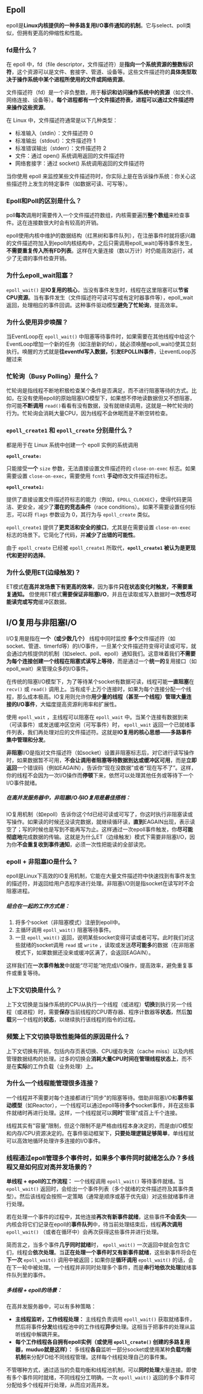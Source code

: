 ## Epoll
epoll是**Linux内核提供的一种多路复用I/O事件通知的机制**。它与select、poll类似，但拥有更高的伸缩性和性能。

### fd是什么？
在 epoll 中，fd（file descriptor，文件描述符）是**指向一个系统资源的整数标识符**，这个资源可以是文件、套接字、管道、设备等。这些文件描述符的**具体类型取决于操作系统中某个进程所使用的文件或网络资源**。

文件描述符（fd）是一个非负整数，用于**标识和访问操作系统中的资源**（如文件、网络连接、设备等）。**每个进程都有一个文件描述符表，进程可以通过文件描述符来操作这些资源**。

在 Linux 中，文件描述符通常是以下几种类型：

* 标准输入（stdin）：文件描述符 0
* 标准输出（stdout）：文件描述符 1
* 标准错误输出（stderr）：文件描述符 2
* 文件：通过 open() 系统调用返回的文件描述符
* 网络套接字：通过 socket() 系统调用返回的文件描述符

当你使用 epoll 来监控某些文件描述符时，你实际上是在告诉操作系统：你关心这些描述符上发生的特定事件（如数据可读、可写等）。

### Epoll和Poll的区别是什么？
poll**每次**调用时需要传入一个文件描述符数组，内核需要遍历**整个数组**来检查事件。这在连接数很大时会有较高的开销。

epoll使用内核中维护的数据结构（红黑树和事件队列），在注册事件时就将感兴趣的文件描述符加入到epoll内核结构中，之后只需调用epoll_wait()等待事件发生，**不需要重复传入所有FD列表**。这样在大量连接（数以万计）时仍能高效运行，减少了无谓的事件检查开销。

### 为什么epoll_wait阻塞？
`epoll_wait()` 是**IO复用的核心**，当没有事件发生时，线程在这里阻塞可以**节省CPU资源**。当有事件发生（文件描述符可读可写或有定时器事件等），epoll_wait返回，处理相应的事件回调。这种事件驱动模型**避免了忙轮询**，提高效率。

### 为什么使用异步唤醒？
当EventLoop在 `epoll_wait()` 中阻塞等待事件时，如果需要在其他线程中给这个EventLoop增加一个新的任务（如注册新的fd），就必须唤醒epoll_wait()使其立刻执行。唤醒的方式就是**往eventfd写入数据，引发EPOLLIN事件**，让eventLoop苏醒过来

### 忙轮询（Busy Polling）是什么？
忙轮询是指线程不断地积极检查某个条件是否满足，而不进行阻塞等待的方式。比如，在没有使用epoll的原始阻塞I/O模型下，如果想不停地读数据但又不想阻塞，你可能**不断调用** `read()`看看有没有数据，没有就继续调用，这就是一种忙轮询的行为。忙轮询会消耗大量CPU，因为线程不会休眠而是不断空转检查。

### `epoll_create1` 和 `epoll_create` 分别是什么？
都是用于在 Linux 系统中创建一个 epoll 实例的系统调用

**`epoll_create:`**

只能接受**一个** `size` 参数，无法直接设置文件描述符的 `close-on-exec` 标志。如果需要设置 `close-on-exec`，需要使用 `fcntl` **手动**修改文件描述符标志。

**`epoll_create1:`**

提供了直接设置文件描述符标志的能力（例如，`EPOLL_CLOEXEC`），使得代码更简洁、更安全，减少了**潜在的竞态条件**（race conditions）。如果不需要设置任何标志，可以将 `flags` 参数设为 0，其行为与 `epoll_create` 类似。

`epoll_create1` 提供了**更灵活和安全的接口**，尤其是在需要设置 `close-on-exec` 标志的场景下。它简化了代码，并**减少了出错的可能性**。

由于 `epoll_create` 已经被 `epoll_create1` 所取代，**`epoll_create1` 被认为是更现代和更好的选择**。

### 为什么使用ET(边缘触发)？
ET模式**在高并发场景下有更高的效率**，因为事件**只在状态变化时触发，不需要重复通知。** 但使用ET模式**需要保证非阻塞I/O**，并且在读取或写入数据时**一次性尽可能读完或写完**缓冲区数据。

## I/O复用与非阻塞I/O
I/O复用是指在**一个（或少数几个）** 线程中同时监控 **多个**文件描述符（如socket、管道、timerfd等）的I/O事件，一旦某个文件描述符变得可读或可写，就会通过内核提供的机制（如select、poll、epoll）通知我们。这意味着我们**不需要为每个连接创建一个线程在阻塞式读写上等待**，而是通过一个**统一的**复用接口（如epoll_wait）来管理众多的I/O事件。

在传统的阻塞I/O模型下，为了等待某个socket有数据可读，线程可能**一直阻塞**在 `recv()` 或 `read()` 调用上。当有成千上万个连接时，如果为每个连接分配一个线程，那么成本极高。IO复用则允许你**用少量的线程（甚至一个线程）管理大量连接的I/O事件**，大幅度提高资源利用率和扩展性。

使用 `epoll_wait` ，主线程可以阻塞在 `epoll_wait` 中。当某个连接有数据到来（可读事件）或发送缓冲区空闲（可写事件）时， `epoll_wait` 返回一个已就绪事件列表，我们再处理对应的文件描述符。这就是**IO复用的核心思想——多路事件集中管理和分发**。

**非阻塞**I/O是指对文件描述符（如socket）设置非阻塞标志后，对它进行读写操作时，如果数据暂不可用，**不会让调用者阻塞等待数据到达或缓冲区可用**，而是**立即返回**一个错误码（例如EAGAIN），告诉你“现在没数据”或者“现在写不了”。这样，你的线程不会因为一次I/O操作而**停顿**下来，依然可以处理其他任务或等待下一个I/O事件就绪。

##### 在高并发服务器中，非阻塞I/O与IO复用是最佳搭档：

IO复用机制（如epoll）告诉你这个fd已经可读或可写了，你这时执行非阻塞读或写操作。如果读的时候还没读完数据，就继续循环读，**直到**EAGAIN出现，表示读空了；写的时候也是写到不能再写为止。这样通过一次epoll事件触发，你**尽可能彻底地**完成数据的传输。这就是为什么ET（边缘触发）模式下需要非阻塞I/O，因为你**不会重复收到事件通知**，必须一次性把能读的全部读完。

### epoll + 非阻塞IO是什么？
epoll是Linux下高效的IO复用机制，它能在大量文件描述符中快速找到有事件发生的描述符，并返回给用户态程序进行处理。非阻塞I/O则是指socket在读写时不会阻塞进程。

##### 组合在一起的工作方式是：

1. 将多个socket（非阻塞模式）注册到epoll中。
2. 主循环调用 `epoll_wait()` 阻塞等待事件。
3. 一旦 `epoll_wait()` 返回，说明某些socket变得可读或者可写。此时我们对这些就绪的socket调用 `read` 或 `write` ，读取或发送**尽可能多**的数据（在非阻塞模式下，如果数据还没来或缓冲区满了，会返回EAGAIN）。

这样我们在**一次事件触发**中就能“尽可能”地完成I/O操作，提高效率，避免重复事件或重复等待。

### 上下文切换是什么？
上下文切换是当操作系统的CPU从执行一个线程（或进程）**切换**到执行另一个线程（或进程）时，需要**保存**当前线程的CPU寄存器、程序计数器等**状态**，然后**加载**另一个线程的**状态**，以继续执行该线程的指令的过程。

### 频繁上下文切换导致性能降低的原因是什么？
上下文切换有开销，包括内存页表切换、CPU缓存失效（cache miss）以及内核管理数据结构的处理。过多的切换会**消耗大量CPU时间在管理线程状态上**，而不是在**实际**的工作负载（业务处理）上。

### 为什么一个线程能管理很多连接？
一个线程并不需要对每个连接都进行"同步"的阻塞等待。借助非阻塞I/O和**事件驱动模型**（如Reactor），一个线程可以通过epoll等待**多个**socket事件，并在这些事件就绪时再进行处理。这样，一个线程就可以**同时**"管理"成百上千个连接。

线程其实有"容量"限制，但这个限制不是严格由线程本身决定的，而是由I/O模型和内存/CPU资源决定的。在事件驱动框架下，**只要处理逻辑足够简单**，单线程就可以高效地循环处理许多连接的I/O事件。

### 线程通过epoll管理多个事件时，如果多个事件同时就绪怎么办？多线程又是如何应对高并发场景的？

**单线程 + epoll的工作流程：** 一个线程调用 `epoll_wait()` 等待事件就绪。当 `epoll_wait()` 返回时，会给出一个事件列表（多个就绪的文件描述符及其事件类型）。然后该线程会按照一定策略（通常是顺序或基于优先级）对这些就绪事件进行处理。

若在处理一个事件的过程中，其他连接**再次有新事件就绪**，这些事件**不会丢失**——内核会将它们记录在epoll的**事件队列**中，待当前处理结束后，线程**再次调用** `epoll_wait()` （或者在循环中）会再次获得这些事件并进行处理。

简而言之，当多个事件**几乎同时就绪**时， `epoll_wait()` 一次返回中就会包含它们，线程会**依次处理**。当**正在处理一个事件时又有新事件就绪**，这些新事件将会在**下一次** `epoll_wait()` 调用中被返回；如果你是**循环调用** `epoll_wait()` 的话，会在下一轮中被处理。一个线程并非同时处理多个事件，而是**串行地依次处理**就绪事件队列里的事件。

##### 多线程 + epoll的场景：
在高并发服务器中，可以有多种策略：

* **主线程监听，工作线程处理：** 主线程负责调用 `epoll_wait()` 获取就绪事件，然后将事件**分发**给线程池中的工作线程**异步**处理。这相当于把事件的处理从监听线程中解耦开来。
* **每个工作线程各自拥有epoll实例（或使用 `epoll_create()` 创建的多路复用器，muduo就是这样）：** 多线程**各自**监听一部分socket或使用某种**负载均衡机制**来分配FD给不同线程管理。这样每个线程处理自己的事件集。

不管哪种方式，通过适当的负载均衡和线程池机制，可以**同时处理**大量连接。即使有多个事件同时就绪，不同线程分工明确，一次   `epoll_wait()` 返回的多个事件可分配给多个线程并行处理，从而应对高并发。